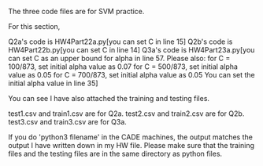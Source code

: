 The three code files are for SVM practice.

For this section,

Q2a's code is HW4Part22a.py[you can set C in line 15] 
Q2b's code is HW4Part22b.py[you can set C in line 14]
Q3a's code is HW4Part23a.py[you can set C as an upper bound for alpha in  line 57. 
				Please also:
				for C = 100/873, set initial alpha value as 0.07
				for C = 500/873, set initial alpha value as 0.05
				for C = 700/873, set initial alpha value as 0.05
				You can set the initial alpha value in line 35]


You can see I have also attached the training and testing files. 

test1.csv and train1.csv are for Q2a.
test2.csv and train2.csv are for Q2b.
test3.csv and train3.csv are for Q3a.

If you do 'python3 filename' in the CADE machines, the output matches the output I have written down in my HW file. Please make sure
that the training files and the testing files are in the same directory as python files.
